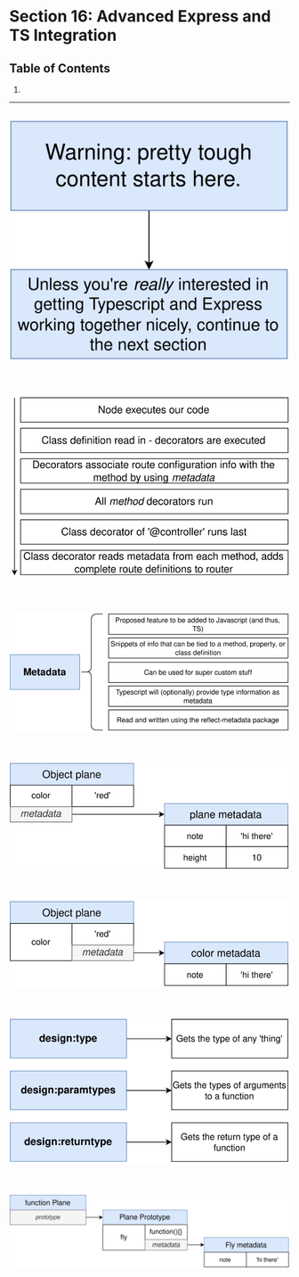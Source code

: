 # Section 16: Advanced Express and TS Integration

## Table of Contents

1. [](#)

---

<br/>

<div align="center"><img src="../../diagrams/17/ts-13.svg" /></div><br/><br/><br/>
<div align="center"><img src="../../diagrams/17/ts-14.svg" /></div><br/><br/><br/>
<div align="center"><img src="../../diagrams/17/ts-15.svg" /></div><br/><br/><br/>
<div align="center"><img src="../../diagrams/17/ts-16.svg" /></div><br/><br/><br/>
<div align="center"><img src="../../diagrams/17/ts-17.svg" /></div><br/><br/><br/>
<div align="center"><img src="../../diagrams/17/ts-18.svg" /></div><br/><br/><br/>
<div align="center"><img src="../../diagrams/17/ts-19.svg" /></div><br/><br/><br/>

